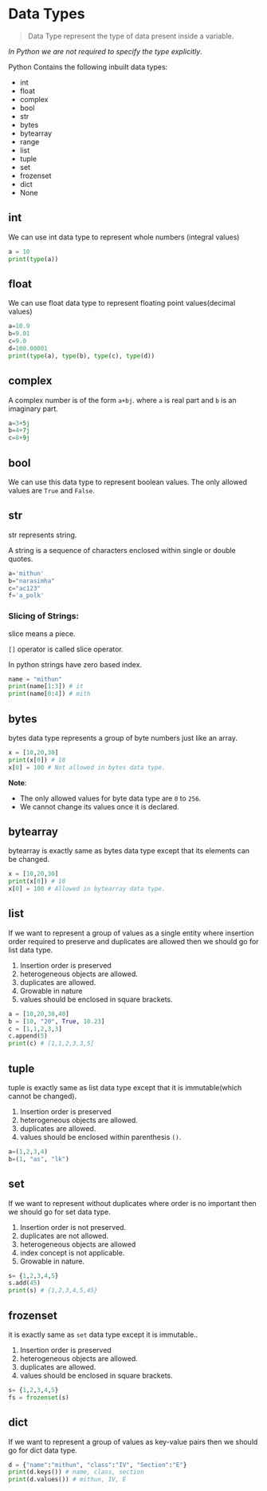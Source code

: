 # Data Types

> Data Type represent the type of data present inside a variable.

*In Python we are not required to specify the type explicitly*.

Python Contains the following inbuilt data types:

 - int
 - float
 - complex
 - bool
 - str
 - bytes
 - bytearray
 - range
 - list
 - tuple
 - set
 - frozenset
 - dict
 - None

## int

We can use int data type to represent whole numbers (integral values)

```python
a = 10
print(type(a))
```

## float 

We can use float data type to represent floating point values(decimal values)

```python
a=10.9
b=9.01
c=9.0
d=100.00001
print(type(a), type(b), type(c), type(d))
```

## complex

A complex number is of the form `a+bj`. where `a` is real part and `b` is an imaginary part.

```python
a=3+5j
b=4+7j
c=8+9j
```

## bool

We can use this data type to represent boolean values.
The only allowed values are `True` and `False`.

## str

str represents string.

A string is a sequence of characters enclosed within single or double quotes.

```python
a='mithun'
b="narasimha"
c="ac123"
f='a_polk'
```

### Slicing of Strings:
slice means a piece.

`[]` operator is called slice operator.

In python strings have zero based index.

```python
name = "mithun"
print(name[1:3]) # it
print(name[0:4]) # mith
```

## bytes

bytes data type represents a group of byte numbers just like an array.

```python
x = [10,20,30]
print(x[0]) # 10
x[0] = 100 # Not allowed in bytes data type.
```
**Note**:

- The only allowed values for byte data type are `0` to `256`.
- We cannot change its values once it is declared.

## bytearray

bytearray is exactly same as bytes data type except that its elements can be changed.

```python
x = [10,20,30]
print(x[0]) # 10
x[0] = 100 # Allowed in bytearray data type.
```

## list

If we want to represent a group of values as a single entity where insertion order required to preserve and duplicates are allowed then we should go for list data type.

1. Insertion order is preserved
2. heterogeneous objects are allowed.
3. duplicates are allowed.
4. Growable in nature
5. values should be enclosed in square brackets.

```python
a = [10,20,30,40]
b = [10, "20", True, 10.23]
c = [1,1,2,3,3]
c.append(5)
print(c) # [1,1,2,3,3,5]
```

## tuple

tuple is exactly same as list data type except that it is immutable(which cannot be changed).

1. Insertion order is preserved
2. heterogeneous objects are allowed.
3. duplicates are allowed.
4. values should be enclosed within parenthesis `()`.

```python
a=(1,2,3,4)
b=(1, "as", "lk")
```

## set 

If we want to represent without duplicates where order is no important then we should go for set data type.

1. Insertion order is not preserved.
2. duplicates are not allowed.
3. heterogeneous objects are allowed
4. index concept is not applicable.
5. Growable in nature.

```python
s= {1,2,3,4,5}
s.add(45)
print(s) # {1,2,3,4,5,45}
```

## frozenset

it is exactly same as `set` data type except it is immutable..

1. Insertion order is preserved
2. heterogeneous objects are allowed.
3. duplicates are allowed.
4. values should be enclosed in square brackets.


```python
s= {1,2,3,4,5}
fs = frozenset(s)
```

## dict

If we want to represent a group of values as key-value pairs then we should go for dict data type.

```python
d = {"name":"mithun", "class":"IV", "Section":"E"}
print(d.keys()) # name, class, section
print(d.values()) # mithun, IV, E
```
